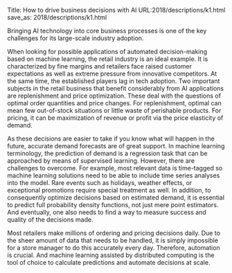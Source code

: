 Title: How to drive business decisions with AI
URL:2018/descriptions/k1.html
save_as: 2018/descriptions/k1.html


Bringing AI technology into core business processes is one of the key challenges for its large-scale industry adoption.


When looking for possible applications of automated decision-making based on machine learning, the retail industry is an ideal example. It is characterized by fine margins and retailers face raised customer expectations as well as extreme pressure from innovative competitors. At the same time, the established players lag in tech adoption. Two important subjects in the retail business that benefit considerably from AI applications are replenishment and price optimization. These deal with the questions of optimal order quantities and price changes. For replenishment, optimal can mean few out-of-stock situations or little waste of perishable products. For pricing, it can be maximization of revenue or profit via the price elasticity of demand.


As these decisions are easier to take if you know what will happen in the future, accurate demand forecasts are of great support. In machine learning terminology, the prediction of demand is a regression task that can be approached by means of supervised learning. However, there are challenges to overcome. For example, most relevant data is time-tagged so machine learning solutions need to be able to include time series analyses into the model. Rare events such as holidays, weather effects, or exceptional promotions require special treatment as well. In addition, to consequently optimize decisions based on estimated demand, it is essential to predict full probability density functions, not just mere point estimators. And eventually, one also needs to find a way to measure success and quality of the decisions made.


Most retailers make millions of ordering and pricing decisions daily. Due to the sheer amount of data that needs to be handled, it is simply impossible for a store manager to do this accurately every day. Therefore, automation is crucial. And machine learning assisted by distributed computing is the tool of choice to calculate predictions and automate decisions at scale.
